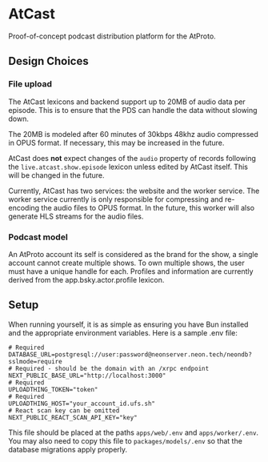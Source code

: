 # AtCast

Proof-of-concept podcast distribution platform for the AtProto.

## Design Choices

### File upload

The AtCast lexicons and backend support up to 20MB of audio data per episode. This is to ensure that the PDS can handle the data without slowing down.

The 20MB is modeled after 60 minutes of 30kbps 48khz audio compressed in OPUS format. If necessary, this may be increased in the future.

AtCast does **not** expect changes of the `audio` property of records following the `live.atcast.show.episode` lexicon unless edited by AtCast itself. This will be changed in the future.

Currently, AtCast has two services: the website and the worker service. The worker service currently is only responsible for compressing and re-encoding the audio files to OPUS format. In the future, this worker will also generate HLS streams for the audio files.

### Podcast model

An AtProto account its self is considered as the brand for the show, a single account cannot create multiple shows. To own multiple shows, the user must have a unique handle for each. Profiles and information are currently derived from the app.bsky.actor.profile lexicon.

## Setup

When running yourself, it is as simple as ensuring you have Bun installed and the appropriate environment variables. Here is a sample .env file:

```properties
# Required
DATABASE_URL=postgresql://user:password@neonserver.neon.tech/neondb?sslmode=require
# Required - should be the domain with an /xrpc endpoint
NEXT_PUBLIC_BASE_URL="http://localhost:3000"
# Required
UPLOADTHING_TOKEN="token"
# Required
UPLOADTHING_HOST="your_account_id.ufs.sh"
# React scan key can be omitted
NEXT_PUBLIC_REACT_SCAN_API_KEY="key"
```

This file should be placed at the paths `apps/web/.env` and `apps/worker/.env`. You may also need to copy this file to `packages/models/.env` so that the database migrations apply properly.